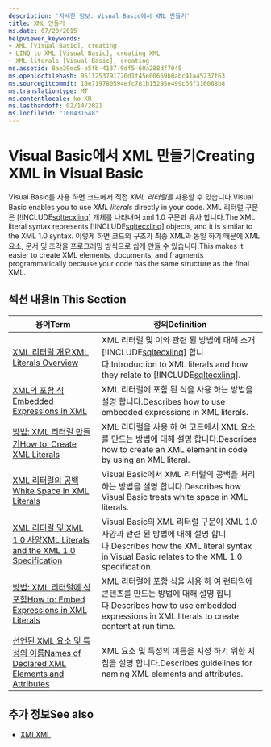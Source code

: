 ```yaml
---
description: '자세한 정보: Visual Basic에서 XML 만들기'
title: XML 만들기
ms.date: 07/20/2015
helpviewer_keywords:
- XML [Visual Basic], creating
- LINQ to XML [Visual Basic], creating XML
- XML literals [Visual Basic], creating
ms.assetid: 8ae29ec5-e5fb-4137-9df5-60a288df7045
ms.openlocfilehash: 9511253791720d1f45e00669b0abc41a45237f63
ms.sourcegitcommit: 10e719780594efc781b15295e499c66f316068b8
ms.translationtype: MT
ms.contentlocale: ko-KR
ms.lasthandoff: 02/14/2021
ms.locfileid: "100431648"
---
```

# <a name="creating-xml-in-visual-basic"></a><span data-ttu-id="537b3-103">Visual Basic에서 XML 만들기</span><span class="sxs-lookup"><span data-stu-id="537b3-103">Creating XML in Visual Basic</span></span>

<span data-ttu-id="537b3-104">Visual Basic를 사용 하면 코드에서 직접 *XML 리터럴을* 사용할 수 있습니다.</span><span class="sxs-lookup"><span data-stu-id="537b3-104">Visual Basic enables you to use *XML literals* directly in your code.</span></span> <span data-ttu-id="537b3-105">XML 리터럴 구문은 [!INCLUDE[sqltecxlinq](~/includes/sqltecxlinq-md.md)] 개체를 나타내며 xml 1.0 구문과 유사 합니다.</span><span class="sxs-lookup"><span data-stu-id="537b3-105">The XML literal syntax represents [!INCLUDE[sqltecxlinq](~/includes/sqltecxlinq-md.md)] objects, and it is similar to the XML 1.0 syntax.</span></span> <span data-ttu-id="537b3-106">이렇게 하면 코드의 구조가 최종 XML과 동일 하기 때문에 XML 요소, 문서 및 조각을 프로그래밍 방식으로 쉽게 만들 수 있습니다.</span><span class="sxs-lookup"><span data-stu-id="537b3-106">This makes it easier to create XML elements, documents, and fragments programmatically because your code has the same structure as the final XML.</span></span>  
  
## <a name="in-this-section"></a><span data-ttu-id="537b3-107">섹션 내용</span><span class="sxs-lookup"><span data-stu-id="537b3-107">In This Section</span></span>  
  
|<span data-ttu-id="537b3-108">용어</span><span class="sxs-lookup"><span data-stu-id="537b3-108">Term</span></span>|<span data-ttu-id="537b3-109">정의</span><span class="sxs-lookup"><span data-stu-id="537b3-109">Definition</span></span>|  
|---|---|  
|[<span data-ttu-id="537b3-110">XML 리터럴 개요</span><span class="sxs-lookup"><span data-stu-id="537b3-110">XML Literals Overview</span></span>](xml-literals-overview.md)|<span data-ttu-id="537b3-111">XML 리터럴 및 이와 관련 된 방법에 대해 소개 [!INCLUDE[sqltecxlinq](~/includes/sqltecxlinq-md.md)] 합니다.</span><span class="sxs-lookup"><span data-stu-id="537b3-111">Introduction to XML literals and how they relate to [!INCLUDE[sqltecxlinq](~/includes/sqltecxlinq-md.md)].</span></span>|  
|[<span data-ttu-id="537b3-112">XML의 포함 식</span><span class="sxs-lookup"><span data-stu-id="537b3-112">Embedded Expressions in XML</span></span>](embedded-expressions-in-xml.md)|<span data-ttu-id="537b3-113">XML 리터럴에 포함 된 식을 사용 하는 방법을 설명 합니다.</span><span class="sxs-lookup"><span data-stu-id="537b3-113">Describes how to use embedded expressions in XML literals.</span></span>|  
|[<span data-ttu-id="537b3-114">방법: XML 리터럴 만들기</span><span class="sxs-lookup"><span data-stu-id="537b3-114">How to: Create XML Literals</span></span>](how-to-create-xml-literals.md)|<span data-ttu-id="537b3-115">XML 리터럴을 사용 하 여 코드에서 XML 요소를 만드는 방법에 대해 설명 합니다.</span><span class="sxs-lookup"><span data-stu-id="537b3-115">Describes how to create an XML element in code by using an XML literal.</span></span>|  
|[<span data-ttu-id="537b3-116">XML 리터럴의 공백</span><span class="sxs-lookup"><span data-stu-id="537b3-116">White Space in XML Literals</span></span>](white-space-in-xml-literals.md)|<span data-ttu-id="537b3-117">Visual Basic에서 XML 리터럴의 공백을 처리 하는 방법을 설명 합니다.</span><span class="sxs-lookup"><span data-stu-id="537b3-117">Describes how Visual Basic treats white space in XML literals.</span></span>|  
|[<span data-ttu-id="537b3-118">XML 리터럴 및 XML 1.0 사양</span><span class="sxs-lookup"><span data-stu-id="537b3-118">XML Literals and the XML 1.0 Specification</span></span>](xml-literals-and-the-xml-1-0-specification.md)|<span data-ttu-id="537b3-119">Visual Basic의 XML 리터럴 구문이 XML 1.0 사양과 관련 된 방법에 대해 설명 합니다.</span><span class="sxs-lookup"><span data-stu-id="537b3-119">Describes how the XML literal syntax in Visual Basic relates to the XML 1.0 specification.</span></span>|  
|[<span data-ttu-id="537b3-120">방법: XML 리터럴에 식 포함</span><span class="sxs-lookup"><span data-stu-id="537b3-120">How to: Embed Expressions in XML Literals</span></span>](how-to-embed-expressions-in-xml-literals.md)|<span data-ttu-id="537b3-121">XML 리터럴에 포함 식을 사용 하 여 런타임에 콘텐츠를 만드는 방법에 대해 설명 합니다.</span><span class="sxs-lookup"><span data-stu-id="537b3-121">Describes how to use embedded expressions in XML literals to create content at run time.</span></span>|  
|[<span data-ttu-id="537b3-122">선언된 XML 요소 및 특성의 이름</span><span class="sxs-lookup"><span data-stu-id="537b3-122">Names of Declared XML Elements and Attributes</span></span>](names-of-declared-xml-elements-and-attributes.md)|<span data-ttu-id="537b3-123">XML 요소 및 특성의 이름을 지정 하기 위한 지침을 설명 합니다.</span><span class="sxs-lookup"><span data-stu-id="537b3-123">Describes guidelines for naming XML elements and attributes.</span></span>|  
  
## <a name="see-also"></a><span data-ttu-id="537b3-124">추가 정보</span><span class="sxs-lookup"><span data-stu-id="537b3-124">See also</span></span>

- [<span data-ttu-id="537b3-125">XML</span><span class="sxs-lookup"><span data-stu-id="537b3-125">XML</span></span>](index.md)
